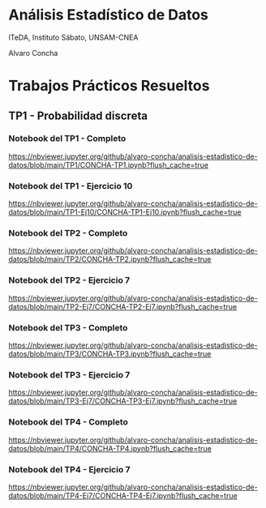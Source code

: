 # Análisis Estadístico de Datos

ITeDA, Instituto Sábato, UNSAM-CNEA

Alvaro Concha

# Trabajos Prácticos Resueltos

## TP1 - Probabilidad discreta

### Notebook del TP1 - Completo

https://nbviewer.jupyter.org/github/alvaro-concha/analisis-estadistico-de-datos/blob/main/TP1/CONCHA-TP1.ipynb?flush_cache=true

### Notebook del TP1 - Ejercicio 10

https://nbviewer.jupyter.org/github/alvaro-concha/analisis-estadistico-de-datos/blob/main/TP1-Ej10/CONCHA-TP1-Ej10.ipynb?flush_cache=true

### Notebook del TP2 - Completo

https://nbviewer.jupyter.org/github/alvaro-concha/analisis-estadistico-de-datos/blob/main/TP2/CONCHA-TP2.ipynb?flush_cache=true

### Notebook del TP2 - Ejercicio 7

https://nbviewer.jupyter.org/github/alvaro-concha/analisis-estadistico-de-datos/blob/main/TP2-Ej7/CONCHA-TP2-Ej7.ipynb?flush_cache=true

### Notebook del TP3 - Completo

https://nbviewer.jupyter.org/github/alvaro-concha/analisis-estadistico-de-datos/blob/main/TP3/CONCHA-TP3.ipynb?flush_cache=true

### Notebook del TP3 - Ejercicio 7

https://nbviewer.jupyter.org/github/alvaro-concha/analisis-estadistico-de-datos/blob/main/TP3-Ej7/CONCHA-TP3-Ej7.ipynb?flush_cache=true

### Notebook del TP4 - Completo

https://nbviewer.jupyter.org/github/alvaro-concha/analisis-estadistico-de-datos/blob/main/TP4/CONCHA-TP4.ipynb?flush_cache=true

### Notebook del TP4 - Ejercicio 7

https://nbviewer.jupyter.org/github/alvaro-concha/analisis-estadistico-de-datos/blob/main/TP4-Ej7/CONCHA-TP4-Ej7.ipynb?flush_cache=true